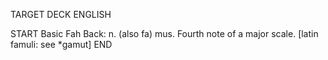 TARGET DECK
ENGLISH

START
Basic
Fah
Back: n. (also fa) mus. Fourth note of a major scale. [latin famuli: see *gamut]
END
